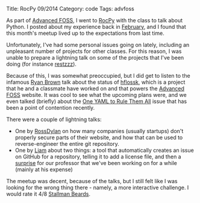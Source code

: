 Title: RocPy 09/2014
Category: code
Tags: advfoss

As part of [Advanced FOSS], I went to [RocPy] with the class to talk about Python. I posted about my experience back in [February], and I found that this month's meetup lived up to the expectations from last time.

Unfortunately, I've had some personal issues going on lately, including an unpleasant number of projects for other classes. For this reason, I was unable to prepare a lightning talk on some of the projects that I've been doing (for instance [restzzz]).

Because of this, I was somewhat preoccupied, but I did get to listen to the infamous [Ryan Brown] talk about the status of [hflossk], which is a project that he and a classmate have worked on and that powers the [Advanced FOSS] website. It was cool to see what the upcoming plans were, and we even talked (briefly) about the [One YAML to Rule Them All] issue that has been a point of contention recently.

There were a couple of lightning talks:
- One by [RossDylan] on how many companies (usually startups) don't properly secure parts of their website, and how that can be used to reverse-engineer the entire git repository.
- One by [Liam] about two things: a tool that automatically creates an issue on GitHub for a repository, telling it to add a license file, and then a [surprise] for our professor that we've been working on for a while (mainly at his expense)

The meetup was decent, because of the talks, but I still felt like I was looking for the wrong thing there - namely, a more interactive challenge. I would rate it 4/8 [Stallman Beards].

[Advanced FOSS]: http://advfoss-ritigm.rhcloud.com/
[RocPy]: http://www.rocpy.org/
[February]: |filename|/2014/02/19-rocpy.md
[restzzz]: |filename|/2014/09/16-restzzz-update.md
[Ryan Brown]: http://rsb.io/
[hflossk]: https://github.com/decause/hflossk
[One YAML to Rule Them All]: https://github.com/decause/hflossk/issues/473
[RossDylan]: http://blog.helixoide.com/
[Liam]: http://gearchicken.com/
[surprise]: http://decausegonewild.reddit.com
[Stallman Beards]: |filename|/2014/02/19-stallman-beard.md
